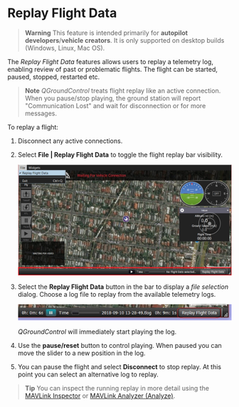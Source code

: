 # Replay Flight Data

> **Warning** This feature is intended primarily for **autopilot developers**/**vehicle creators**. 
  It is only supported on desktop builds (Windows, Linux, Mac OS).

The *Replay Flight Data* features allows users to replay a telemetry log, enabling review of past or problematic flights.
The flight can be started, paused, stopped, restarted etc.

> **Note** *QGroundControl* treats flight replay like an active connection. 
  When you pause/stop playing, the ground station will report "Communication Lost" and wait for disconnection or for more messages. 

To replay a flight:
1. Disconnect any active connections.
1. Select **File | Replay Flight Data** to toggle the flight replay bar visibility.
   
   ![Toggle Flight Replay](../../assets/app_menu/flight_replay/flight_replay_toggle.jpg)
1. Select the **Replay Flight Data** button in the bar to display a *file selection* dialog.
   Choose a log file to replay from the available telemetry logs.
   
   ![Flight Replay bar](../../assets/app_menu/flight_replay/flight_replay_playing.jpg)
   
   *QGroundControl* will immediately start playing the log. 
1. Use the **pause/reset** button to control playing. 
   When paused you can move the slider to a new position in the log.
1. You can pause the flight and select **Disconnect** to stop replay. At this point you can select an alternative log to replay.

> **Tip** You can inspect the running replay in more detail using the [MAVLink Inspector](../app_menu/mavlink_inspector.md) or [MAVLink Analyzer (Analyze)](../app_menu/mavlink_analyzer.md).
